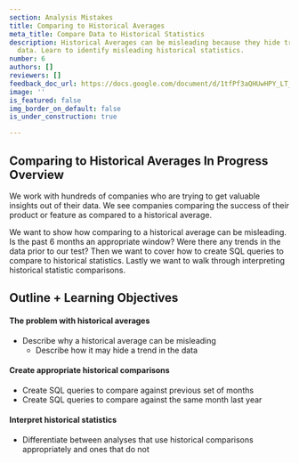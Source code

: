 ```yaml
---
section: Analysis Mistakes
title: Comparing to Historical Averages
meta_title: Compare Data to Historical Statistics
description: Historical Averages can be misleading because they hide trends in the
  data. Learn to identify misleading historical statistics.
number: 6
authors: []
reviewers: []
feedback_doc_url: https://docs.google.com/document/d/1tfPf3aQHUwHPY_LT_leT6OE3IYczwfXVCt8u9AtPdJo/edit?usp=sharing
image: ''
is_featured: false
img_border_on_default: false
is_under_construction: true

---
```


## Comparing to Historical Averages In Progress Overview

We work with hundreds of companies who are trying to get valuable insights out of their data. We see companies comparing the success of their product or feature as compared to a historical average.

We want to show how comparing to a historical average can be misleading. Is the past 6 months an appropriate window? Were there any trends in the data prior to our test? Then we want to cover how to create SQL queries to compare to historical statistics. Lastly we want to walk through interpreting historical statistic comparisons.

## Outline + Learning Objectives

#### The problem with historical averages

* Describe why a historical average can be misleading
  * Describe how it may hide a trend in the data

#### Create appropriate historical comparisons

* Create SQL queries to compare against previous set of months
* Create SQL queries to compare against the same month last year

#### Interpret historical statistics

* Differentiate between analyses that use historical comparisons appropriately and ones that do not
